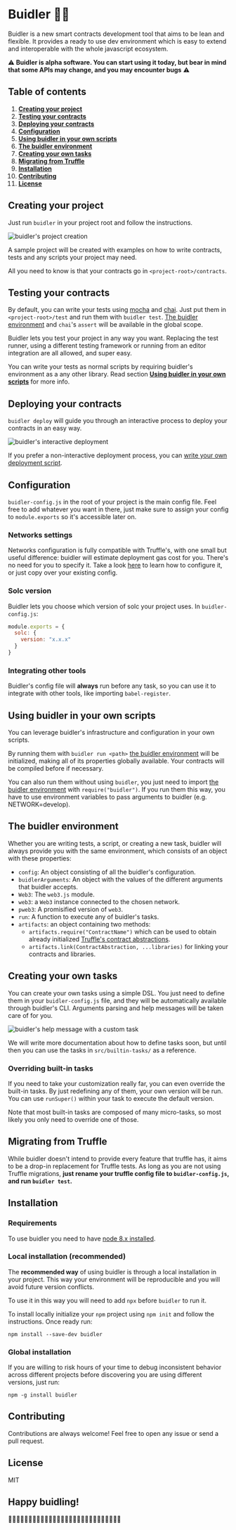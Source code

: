 # Buidler 👷‍♀️

Buidler is a new smart contracts development tool that aims to be lean and flexible. It provides a ready to use dev environment which is easy to extend and interoperable with the whole javascript ecosystem.

⚠️ **Buidler is alpha software. You can start using it today, but bear in mind that some APIs may change, and you may encounter bugs** ⚠️

## Table of contents

1. [**Creating your project**](#creating-your-project)
1. [**Testing your contracts**](#testing-your-contracts)
1. [**Deploying your contracts**](#deploying-your-contracts)
1. [**Configuration**](#configuration)
1. [**Using buidler in your own scripts**](#using-buidler-in-your-own-scripts)
1. [**The buidler environment**](#the-buidler-environment)
1. [**Creating your own tasks**](#creating-your-own-tasks)
1. [**Migrating from Truffle**](#migrating-from-truffle)
1. [**Installation**](#installation)
1. [**Contributing**](#contributing)
1. [**License**](#license)

## Creating your project

Just run `buidler` in your project root and follow the instructions.

![buidler's project creation](https://raw.githubusercontent.com/nomiclabs/buidler/master/imgs/project-creation.gif)

A sample project will be created with examples on how to write contracts, tests and any scripts your project may need.

All you need to know is that your contracts go in `<project-root>/contracts`.

## Testing your contracts

By default, you can write your tests using [mocha](https://mochajs.org/) and [chai](http://www.chaijs.com). Just put them in `<project-root>/test` and run them with `buidler test`. [The buidler environment](#the-buidler-environment) and `chai`'s `assert` will be available in the global scope.

Buidler lets you test your project in any way you want. Replacing the test runner, using a different testing framework or running from an editor integration are all allowed, and super easy.

You can write your tests as normal scripts by requiring buidler's environment as a any other library. Read section [**Using buidler in your own scripts**](#using-buidler-in-your-own-scripts) for more info.

## Deploying your contracts

`buidler deploy` will guide you through an interactive process to deploy your contracts in an easy way.

![buidler's interactive deployment](https://raw.githubusercontent.com/nomiclabs/buidler/master/imgs/interactive-deployment.gif)

If you prefer a non-interactive deployment process, you can [write your own deployment script](#using-buidler-in-your-own-scripts).

## Configuration

`buidler-config.js` in the root of your project is the main config file. Feel free to add whatever you want in there, just make sure to assign your config to `module.exports` so it's accessible later on.

### Networks settings

Networks configuration is fully compatible with Truffle's, with one small but useful difference: buidler will estimate deployment gas cost for you. There's no need for you to specify it. Take a look [here](http://truffleframework.com/docs/advanced/configuration#networks) to learn how to configure it, or just copy over your existing config.

### Solc version

Buidler lets you choose which version of solc your project uses. In `buidler-config.js`:

```js
module.exports = {
  solc: {
    version: "x.x.x"
  }
}
```

### Integrating other tools

Buidler's config file will **always** run before any task, so you can use it to integrate with other tools, like importing `babel-register`.

## Using buidler in your own scripts

You can leverage buidler's infrastructure and configuration in your own scripts.

By running them with `buidler run <path>` [the buidler environment](#the-buidler-environment) will be initialized, making all of its properties globally available. Your contracts will be compiled before if necessary.

You can also run them without using `buidler`, you just need to import [the buidler environment](#the-buidler-environment) with `require("buidler")`. If you run them this way, you have to use environment variables to pass arguments to buidler (e.g. NETWORK=develop).

## The buidler environment

Whether you are writing tests, a script, or creating a new task, buidler will always provide you with the same environment, which consists of an object with these properties:

* `config`: An object consisting of all the buidler's configuration.
* `buidlerArguments`: An object with the values of the different arguments that buidler accepts.
* `Web3`: The `web3.js` module.
* `web3`: a `Web3` instance connected to the chosen network.
* `pweb3`: A promisified version of `web3`.
* `run`: A function to execute any of buidler's tasks.
* `artifacts`: an object containing two methods:
  * `artifacts.require("ContractName")` which can be used to obtain already initialized [Truffle's contract abstractions](https://github.com/trufflesuite/truffle-contract).
  * `artifacts.link(ContractAbstraction, ...libraries)` for linking your contracts and libraries.

## Creating your own tasks

You can create your own tasks using a simple DSL. You just need to define them in your `buidler-config.js` file, and they will be automatically available through buidler's CLI. Arguments parsing and help messages will be taken care of for you.

![buidler's help message with a custom task](https://raw.githubusercontent.com/nomiclabs/buidler/master/imgs/help.png)

We will write more documentation about how to define tasks soon, but until then you can use the tasks in `src/builtin-tasks/` as a reference.

### Overriding built-in tasks

If you need to take your customization really far, you can even override the built-in tasks. By just redefining any of them, your own version will be run. You can use `runSuper()` within your task to execute the default version.

Note that most built-in tasks are composed of many micro-tasks, so most likely you only need to override one of those.

## Migrating from Truffle

While buidler doesn't intend to provide every feature that truffle has, it aims to be a drop-in replacement for Truffle tests. As long as you are not using Truffle migrations, **just rename your truffle config file to `buidler-config.js`, and run `buidler test`.**

## Installation

### Requirements

To use buidler you need to have [node 8.x installed](https://nodejs.org/en/download/).

### Local installation (recommended)

The **recommended way** of using buidler is through a local installation in your project. This way your environment will be reproducible and you will avoid future version conflicts.

To use it in this way you will need to add `npx` before `buidler` to run it.

To install locally initialize your `npm` project using `npm init` and follow
the instructions. Once ready run:

`npm install --save-dev buidler`

### Global installation

If you are willing to risk hours of your time to debug inconsistent behavior across different projects before discovering you are using different versions, just run:

`npm -g install buidler`

## Contributing

Contributions are always welcome! Feel free to open any issue or send a pull request.

## License

MIT

## Happy buidling!
👷‍♀️👷‍♂️👷‍♀️👷‍♂️👷‍♀️👷‍♂️👷‍♀️👷‍♂️👷‍♀️👷‍♂️👷‍♀️👷‍♂️👷‍♀️👷‍♂️
